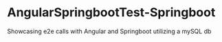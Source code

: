 # AngularSpringbootTest-Springboot
Showcasing e2e calls with Angular and Springboot utilizing a mySQL db
